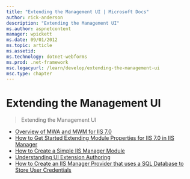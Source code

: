 ```yaml
---
title: "Extending the Management UI | Microsoft Docs"
author: rick-anderson
description: "Extending the Management UI"
ms.author: aspnetcontent
manager: wpickett
ms.date: 09/01/2012
ms.topic: article
ms.assetid: 
ms.technology: dotnet-webforms
ms.prod: .net-framework
msc.legacyurl: /learn/develop/extending-the-management-ui
msc.type: chapter
---
```

Extending the Management UI
====================
> Extending the Management UI


- [Overview of MWA and MWM for IIS 7.0](overview-of-mwa-and-mwm-for-iis.md)
- [How to Get Started Extending Module Properties for IIS 7.0 in IIS Manager](how-to-get-started-extending-module-properties-for-iis-in-iis-manager.md)
- [How to Create a Simple IIS Manager Module](how-to-create-a-simple-iis-manager-module.md)
- [Understanding UI Extension Authoring](understanding-ui-extension-authoring.md)
- [How to Create an IIS Manager Provider that uses a SQL Database to Store User Credentials](how-to-create-an-iis-manager-provider-that-uses-a-sql-database-to-store-user-credentials.md)